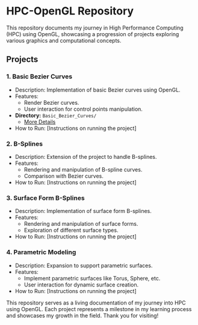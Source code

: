 # HPC-OpenGL Repository

This repository documents my journey in High Performance Computing (HPC) using OpenGL, showcasing a progression of projects exploring various graphics and computational concepts.


## Projects

### 1. Basic Bezier Curves

- Description: Implementation of basic Bezier curves using OpenGL.
- Features:
  - Render Bezier curves.
  - User interaction for control points manipulation.
- **Directory:** `Basic_Bezier_Curves/`
  - [More Details](./Basic_Bezier_Curves/README.md)
- How to Run: [Instructions on running the project]

### 2. B-Splines

- Description: Extension of the project to handle B-splines.
- Features:
  - Rendering and manipulation of B-spline curves.
  - Comparison with Bezier curves.
- How to Run: [Instructions on running the project]

### 3. Surface Form B-Splines

- Description: Implementation of surface form B-splines.
- Features:
  - Rendering and manipulation of surface forms.
  - Exploration of different surface types.
- How to Run: [Instructions on running the project]

### 4. Parametric Modeling

- Description: Expansion to support parametric surfaces.
- Features:
  - Implement parametric surfaces like Torus, Sphere, etc.
  - User interaction for dynamic surface creation.
- How to Run: [Instructions on running the project]

This repository serves as a living documentation of my journey into HPC using OpenGL. Each project represents a milestone in my learning process and showcases my growth in the field. Thank you for visiting!

